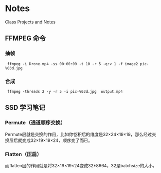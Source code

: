 # Notes
Class Projects and Notes

## FFMPEG 命令

### 抽帧
```linux
 ffmpeg -i Drone.mp4 -ss 00:00:00 -t 10 -r 5 -q:v 1 -f image2 pic-%03d.jpg
```
### 合成
```linux
 ffmpeg -threads 2 -y -r 5 -i pic-%03d.jpg  output.mp4
```
## SSD 学习笔记
### Permute（通道顺序交换）
Permute层就是交换的作用，比如你卷积后的维度是32×24×19×19，那么经过交换层后就变成32×19×19×24，顺序变了而已。

### Flatten（压扁）
而flatten层的作用就是将32×19×19×24变成32*8664，32是batchsize的大小。
